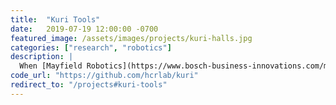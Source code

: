 ```yaml
---
title:  "Kuri Tools"
date:   2019-07-19 12:00:00 -0700
featured_image: /assets/images/projects/kuri-halls.jpg
categories: ["research", "robotics"]
description: |
  When [Mayfield Robotics](https://www.bosch-business-innovations.com/media/downloads/mayfield_robotics_exit_story_2mb_update.pdf) shut down and sent us a couple Kuris, I set out on reverse engineering so we could put them to work. I deobfuscated internal code and developed examples. We (and several other labs) used these tools to power later projects with Kuri.
code_url: "https://github.com/hcrlab/kuri"
redirect_to: "/projects#kuri-tools"
---
```


